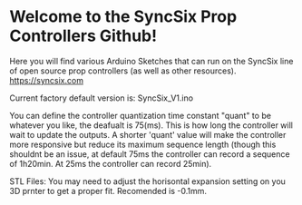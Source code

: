 # Welcome to the SyncSix Prop Controllers Github!
Here you will find various Arduino Sketches that can run on the SyncSix line of open source prop controllers (as well as other resources). https://syncsix.com

Current factory default version is: SyncSix_V1.ino


You can define the controller quantization time constant "quant" to be whatever you like, the deafualt is 75(ms). This is how long the controller will wait to update the outputs. A shorter 'quant' value will make the controller more responsive but reduce its maximum sequence length (though this shouldnt be an issue, at default 75ms the controller can record a sequence of 1h20min. At 25ms the controller can record 25min).  

STL Files: You may need to adjust the horisontal expansion setting on you 3D prnter to get a proper fit. Recomended is -0.1mm.
